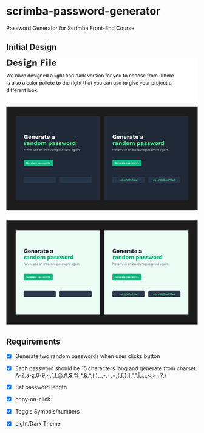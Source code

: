 # scrimba-password-generator
Password Generator for Scrimba Front-End Course

## Initial Design
![Design Specification of Password Generator](./main_design.png)

## Requirements
- ☒ Generate two random passwords when user clicks button
- ☒ Each password should be 15 characters long and generate from charset: A-Z,a-z,0-9,~,\`,!,@,#,$,%,^,&,\*,(,),\_,-,+,=,\{,\[,},\],",",\|,:,;,<,>,.,\?,/

- ☒ Set password length
- ☒ copy-on-click
- ☒ Toggle Symbols/numbers
- ☒ Light/Dark Theme